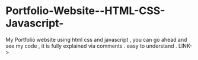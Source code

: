 # Portfolio-Website--HTML-CSS-Javascript-
My Portfolio website using html css and javascript ,
you can go ahead and see my code , it is fully explained via comments . easy to understand . 
LINK->

